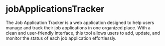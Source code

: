# jobApplicationsTracker
The Job Application Tracker is a web application designed to help users manage and track their job applications in one organized place. With a clean and user-friendly interface, this tool allows users to add, update, and monitor the status of each job application effortlessly.
